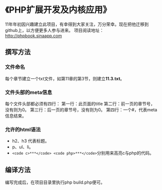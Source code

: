 # 《PHP扩展开发及内核应用》
11年年初因兴趣建立此项目，有幸得到大家关注，万分荣幸。现在把他迁移到github上，以方便更多人参与进来。
项目阅读地址：http://phpbook.sinaapp.com

## 撰写方法
### 文件命名
每个章节建立一个txt文件，如第11章的第3节，则建立**11.3.txt**。

### 文件头部的meta信息
每个文件头部都必须有四行：
第一行：此页面的title
第二行：前一页的章节号，没有则为0。
第三行：后一页的章节号，没有则为0。
第四行：一个#，代表meta信息结束。

### 允许的html语法
* h2、h3 代表标题。
* p、ul、li。
* `<code c>***</code> <code php>***</code>`分别用来高亮c与php的代码。

## 编译方法
编写完成后，在项目目录里执行php build.php便可。